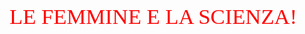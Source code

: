 <meta http-equiv="content-type" content="text/html; charset=utf-8"/>
	<meta name="generator" content="LibreOffice 24.2.1.2 (Windows)"/>
	<meta name="created" content="2024-03-13T20:51:02.533000000"/>
	<meta name="changed" content="2024-03-13T21:15:57.072000000"/>
</head>
<body lang="it-IT" link="#000080" vlink="#800000" dir="ltr"><p style="line-height: 100%; margin-bottom: 0cm">
<font color="#ff0000"><font face="Showcard Gothic, fantasy"><font size="6" style="font-size: 26pt">LE
FEMMINE E LA SCIENZA!</font></font></font></p>
<p style="line-height: 100%; margin-bottom: 1cm"><font color="#000000">
</p>
<p align="left" style="line-height: 100%; margin-left: 0cm; margin-bottom: 0cm">
